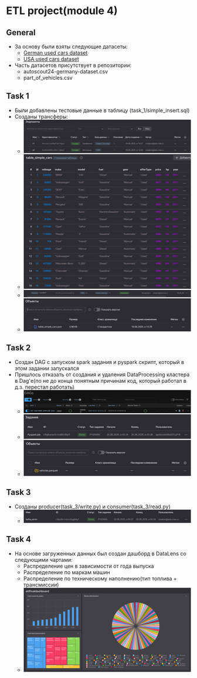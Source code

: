 # ETL project(module 4)
## General
- За основу были взяты следующие датасеты:
    - [German used cars dataset](https://link-url-here.orghttps://www.kaggle.com/datasets/ander289386/cars-germany)
    - [USA used cars dataset](https://www.kaggle.com/datasets/austinreese/craigslist-carstrucks-data)
- Часть датасетов присутствует в репозитории:
    - autoscout24-germany-dataset.csv
    - part_of_vehicles.csv
## Task 1
- Были добавлены тестовые данные в таблицу (task_1/simple_insert.sql)
- Созданы трансферы:
    - ![Endpoints](task_1/screens/t1_endpoints.png)
    - ![Initial table](task_1/screens/t1_initial_table.png)
    - ![Transfer](task_1/screens/t1_transfer.png)
    - ![Data in object storage](task_1/screens/t1_received_data.png)
## Task 2
- Cоздан DAG с запуском spark задания и pyspark скрипт, который в этом задании запускался
- Пришлось отказать от создания и удаления DataProcessing кластера в Dag'е(по не до конца понятным причинам код, который работал в д.з. перестал работать)
    - ![Airflow DAG completed](task_2/screens/t2_succeeded_airflow.png)
    - ![Spark job previously created at Airflow completed](task_2/screens/t2_succeeded_spark_job.png)
    - ![Processed parquet at object storage](task_2/screens/t2_parquet_in_object_storage.png)
## Task 3
- Cозданы producer(task_3/write.py) и consumer(task_3/read.py)
    - ![Kafka write](task_3/screens/t3_write.png)
## Task 4
- На основе загруженных данных был создан дашборд в DataLens со следующими чартами:
    - Распределение цен в зависимости от года выпуска
    - Распределение по маркам машин
    - Распределение по техническому наполнению(тип топлива + трансмиссии)
    - ![Dashboard](task_4/t4_dashboard.png)
